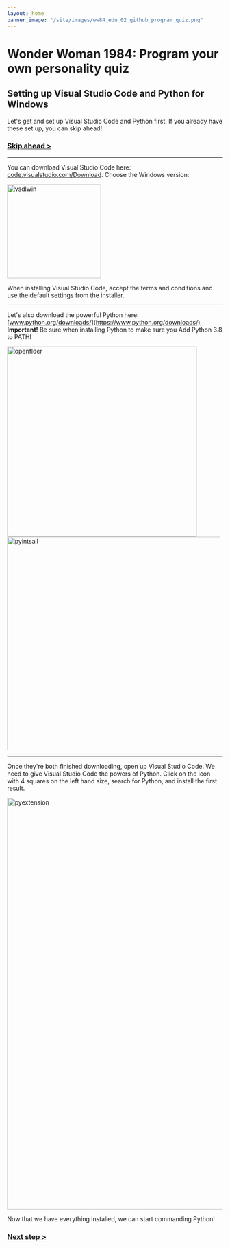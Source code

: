 ```yaml
---
layout: home
banner_image: "/site/images/ww84_edu_02_github_program_quiz.png"
---
```


# Wonder Woman 1984: Program your own personality quiz

## Setting up Visual Studio Code and Python for Windows

Let's get and set up Visual Studio Code and Python first. If you already have these set up, you can skip ahead!

### [Skip ahead >](basics.md)

---

You can download Visual Studio Code here: [code.visualstudio.com/Download](https://code.visualstudio.com/Download). Choose the Windows version:

<img width="219" alt="vsdlwin" src="https://user-images.githubusercontent.com/12758612/85624083-33a5cf00-b61e-11ea-83c2-16bfc95a3e21.png">

When installing Visual Studio Code, accept the terms and conditions and use the default settings from the installer.

---

Let's also download the powerful Python here: [www.python.org/downloads/](https://www.python.org/downloads/) **Important!** Be sure when installing Python to make sure you Add Python 3.8 to PATH!

<img width="443" alt="openflder" src="https://user-images.githubusercontent.com/12758612/84756731-08651500-af78-11ea-9fe1-0df133fc66a5.png">

<img width="498" alt="pyintsall" src="https://user-images.githubusercontent.com/12758612/85446938-e6582d80-b549-11ea-9532-86c20aced8d6.png">

---

Once they're both finished downloading, open up Visual Studio Code. We need to give Visual Studio Code the powers of Python. Click on the icon with 4 squares on the left hand size, search for Python, and install the first result.

<img width="959" alt="pyextension" src="https://user-images.githubusercontent.com/12758612/85459940-94b69f80-b557-11ea-8732-1c12554df639.png">

Now that we have everything installed, we can start commanding Python!

### [Next step >](basics.md)
